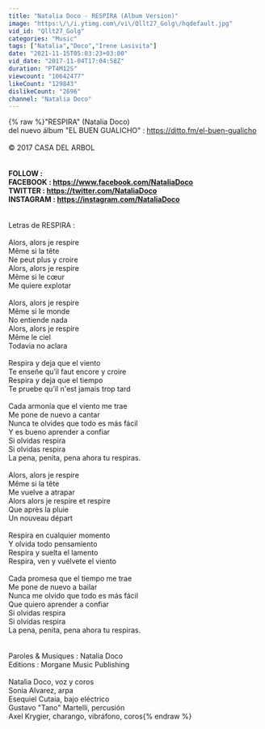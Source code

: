 ```yaml
---
title: "Natalia Doco - RESPIRA (Album Version)"
image: "https:\/\/i.ytimg.com\/vi\/Qllt27_Golg\/hqdefault.jpg"
vid_id: "Qllt27_Golg"
categories: "Music"
tags: ["Natalia","Doco","Irene Lasivita"]
date: "2021-11-15T05:03:23+03:00"
vid_date: "2017-11-04T17:04:58Z"
duration: "PT4M12S"
viewcount: "10642477"
likeCount: "129843"
dislikeCount: "2696"
channel: "Natalia Doco"
---
```

{% raw %}&quot;RESPIRA&quot; (Natalia Doco)<br />del nuevo álbum &quot;EL BUEN GUALICHO&quot; : <a rel="nofollow" target="blank" href="https://ditto.fm/el-buen-gualicho">https://ditto.fm/el-buen-gualicho</a><br /><br />© 2017 CASA DEL ARBOL<br /><br />__________________________________<br />FOLLOW :<br />FACEBOOK : <a rel="nofollow" target="blank" href="https://www.facebook.com/NataliaDoco">https://www.facebook.com/NataliaDoco</a><br />TWITTER : <a rel="nofollow" target="blank" href="https://twitter.com/NataliaDoco">https://twitter.com/NataliaDoco</a><br />INSTAGRAM : <a rel="nofollow" target="blank" href="https://instagram.com/NataliaDoco">https://instagram.com/NataliaDoco</a><br /><br />__________________________________<br />Letras de RESPIRA :<br /><br />Alors, alors je respire<br />Même si la tête<br />Ne peut plus y croire<br />Alors, alors je respire<br />Même si le cœur <br />Me quiere explotar<br /><br />Alors, alors je respire<br />Même si le monde<br />No entiende nada<br />Alors, alors je respire<br />Même le ciel<br />Todavia no aclara<br /><br />Respira y deja que el viento<br />Te enseñe qu’il faut encore y croire<br />Respira y deja que el tiempo<br />Te pruebe qu’il n'est jamais trop tard<br /><br />Cada armonía que el viento me trae <br />Me pone de nuevo a cantar<br />Nunca te olvides que todo es más fácil<br />Y es bueno aprender a confiar<br />Si olvidas respira<br />Si olvidas respira<br />La pena, penita, pena ahora tu respiras.<br /><br />Alors, alors je respire<br />Même si la tête<br />Me vuelve a atrapar<br />Alors alors je respire et respire<br />Que après la pluie<br />Un nouveau départ<br /><br />Respira en cualquier momento <br />Y olvida todo pensamiento<br />Respira y suelta el lamento<br />Respira, ven y vuélvete el viento<br /><br />Cada promesa que el tiempo me trae<br />Me pone de nuevo a bailar <br />Nunca me olvido que todo es más fácil <br />Que quiero aprender a confiar<br />Si olvidas respira<br />Si olvidas respira<br />La pena, penita, pena ahora tu respiras.<br /><br /><br />Paroles &amp; Musiques : Natalia Doco<br />Editions : Morgane Music Publishing<br /><br />Natalia Doco, voz y coros<br />Sonia Alvarez, arpa<br />Esequiel Cutaia, bajo eléctrico<br />Gustavo &quot;Tano&quot; Martelli, percusión<br />Axel Krygier, charango, vibráfono, coros{% endraw %}
